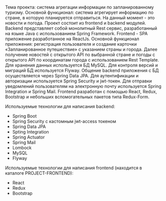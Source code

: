 Тема проекта: система агрегации информации по запланированному туризму.
Основной функционал: система агрегирует информацию по стране, в которую планируется отправиться. На данный момент -  это новости и погода.
Проект состоит из frontend и backend модулей. Backend представляет собой монолитный Rest сервис, разработанный на языке Java с использованием Spring Framework. Frontend - SPA приложение разработанное на ReactJs. Основной функционал приложения: регистрация пользователя и создание карточки «Запланированное путешествие» с указанием страны и города. Далее получение новостей с открытого API по выбранной стране и погоды с открытого API по координатам города с использованием Rest Template. Для хранения данных используется БД MySQL. Для контроля версий и миграций БД используется Flyway. Общение backend приложения с БД осуществляется через Spring Data JPA. Для аутентификации и авторизации используется Spring Security и jwt-токен. Для отправки уведомлений пользователям на электронную почту используется Spring Integration и Spring Mail. Frontend разработан с помощью React, Redux, Bootstrap и небольших вспомогательных пакетов типа Redux-Form. 

Используемые технологии для написания backend:
-	Spring Boot
-	Spring Security c кастомным jwt-access токеном
-	Spring Data JPA
-	Spting Integration
-	Spring Actuator
-	Spring Mail
-	Lombock
-	MySQL
-	Flyway


Используемые технологии для написания frontend (находится в каталоге PROJECT-FRONTEND):
-	React
-	Redux
-	Bootstrap
